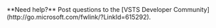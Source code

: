 <div class="alert alert-info">
	**Need help?** Post questions to the [VSTS Developer Community](http://go.microsoft.com/fwlink/?LinkId=615292).
</div>

<!-- ENDSECTION --> 